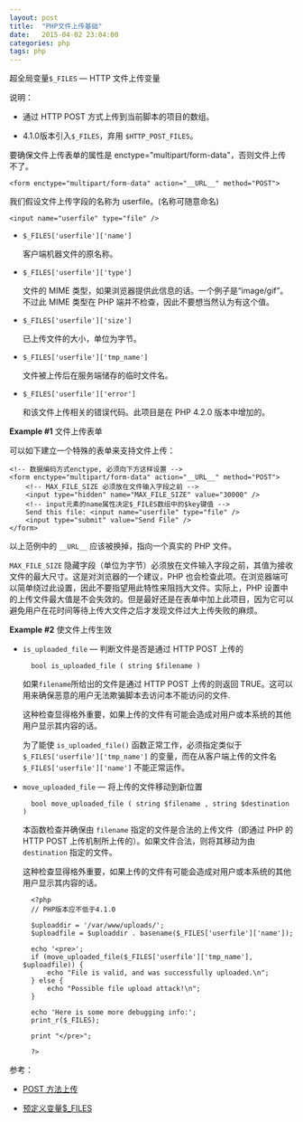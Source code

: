 ```yaml
---
layout: post
title:  "PHP文件上传基础"
date:   2015-04-02 23:04:00
categories: php
tags: php
---
```


超全局变量`$_FILES` — HTTP 文件上传变量

说明：

- 通过 HTTP POST 方式上传到当前脚本的项目的数组。

- 4.1.0版本引入`$_FILES`，弃用 `$HTTP_POST_FILES`。

要确保文件上传表单的属性是 enctype="multipart/form-data"，否则文件上传不了。 

	<form enctype="multipart/form-data" action="__URL__" method="POST">

我们假设文件上传字段的名称为 userfile。(名称可随意命名)

	<input name="userfile" type="file" />


- `$_FILES['userfile']['name']`

	客户端机器文件的原名称。

- `$_FILES['userfile']['type']`

	文件的 MIME 类型，如果浏览器提供此信息的话。一个例子是“image/gif”。不过此 MIME 类型在 PHP 端并不检查，因此不要想当然认为有这个值。

- `$_FILES['userfile']['size']`

	已上传文件的大小，单位为字节。

- `$_FILES['userfile']['tmp_name']`

	文件被上传后在服务端储存的临时文件名。

- `$_FILES['userfile']['error']`

	和该文件上传相关的错误代码。此项目是在 PHP 4.2.0 版本中增加的。

**Example #1** 文件上传表单

可以如下建立一个特殊的表单来支持文件上传：

	<!-- 数据编码方式enctype, 必须向下方这样设置 -->
	<form enctype="multipart/form-data" action="__URL__" method="POST">
	    <!-- MAX_FILE_SIZE 必须放在文件输入字段之前 -->
	    <input type="hidden" name="MAX_FILE_SIZE" value="30000" />
	    <!-- input元素的name属性决定$_FILES数组中的$key键值 -->
	    Send this file: <input name="userfile" type="file" />
	    <input type="submit" value="Send File" />
	</form>

以上范例中的 `__URL__` 应该被换掉，指向一个真实的 PHP 文件。

`MAX_FILE_SIZE` 隐藏字段（单位为字节）必须放在文件输入字段之前，其值为接收文件的最大尺寸。这是对浏览器的一个建议，PHP 也会检查此项。在浏览器端可以简单绕过此设置，因此不要指望用此特性来阻挡大文件。实际上，PHP 设置中的上传文件最大值是不会失效的。但是最好还是在表单中加上此项目，因为它可以避免用户在花时间等待上传大文件之后才发现文件过大上传失败的麻烦。 

**Example #2** 使文件上传生效

- `is_uploaded_file` — 判断文件是否是通过 HTTP POST 上传的

		bool is_uploaded_file ( string $filename )

	如果` filename `所给出的文件是通过 HTTP POST 上传的则返回 TRUE。这可以用来确保恶意的用户无法欺骗脚本去访问本不能访问的文件.
	
	这种检查显得格外重要，如果上传的文件有可能会造成对用户或本系统的其他用户显示其内容的话。
	
	为了能使 `is_uploaded_file()` 函数正常工作，必须指定类似于 `$_FILES['userfile']['tmp_name']` 的变量，而在从客户端上传的文件名 `$_FILES['userfile']['name']` 不能正常运作。 
	
- `move_uploaded_file` — 将上传的文件移动到新位置

		bool move_uploaded_file ( string $filename , string $destination )

	本函数检查并确保由 `filename` 指定的文件是合法的上传文件（即通过 PHP 的 HTTP POST 上传机制所上传的）。如果文件合法，则将其移动为由 `destination` 指定的文件。
	
	这种检查显得格外重要，如果上传的文件有可能会造成对用户或本系统的其他用户显示其内容的话。 

		<?php
		// PHP版本应不低于4.1.0
		
		$uploaddir = '/var/www/uploads/';
		$uploadfile = $uploaddir . basename($_FILES['userfile']['name']);
		
		echo '<pre>';
		if (move_uploaded_file($_FILES['userfile']['tmp_name'], $uploadfile)) {
		    echo "File is valid, and was successfully uploaded.\n";
		} else {
		    echo "Possible file upload attack!\n";
		}
		
		echo 'Here is some more debugging info:';
		print_r($_FILES);
		
		print "</pre>";
		
		?>

参考：

- [POST 方法上传](http://php.net/manual/zh/features.file-upload.post-method.php)

- [预定义变量$_FILES](http://php.net/manual/zh/reserved.variables.files.php)